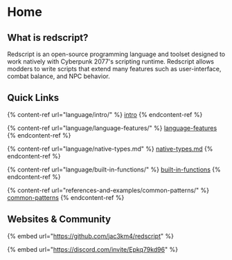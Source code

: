 # Home

## What is redscript?

Redscript is an open-source programming language and toolset designed to work natively with Cyberpunk 2077's scripting runtime. Redscript allows modders to write scripts that extend many features such as user-interface, combat balance, and NPC behavior.

## Quick Links

{% content-ref url="language/intro/" %}
[intro](language/intro/)
{% endcontent-ref %}

{% content-ref url="language/language-features/" %}
[language-features](language/language-features/)
{% endcontent-ref %}

{% content-ref url="language/native-types.md" %}
[native-types.md](language/native-types.md)
{% endcontent-ref %}

{% content-ref url="language/built-in-functions/" %}
[built-in-functions](language/built-in-functions/)
{% endcontent-ref %}

{% content-ref url="references-and-examples/common-patterns/" %}
[common-patterns](references-and-examples/common-patterns/)
{% endcontent-ref %}

## Websites & Community

{% embed url="https://github.com/jac3km4/redscript" %}

{% embed url="https://discord.com/invite/Epkq79kd96" %}
